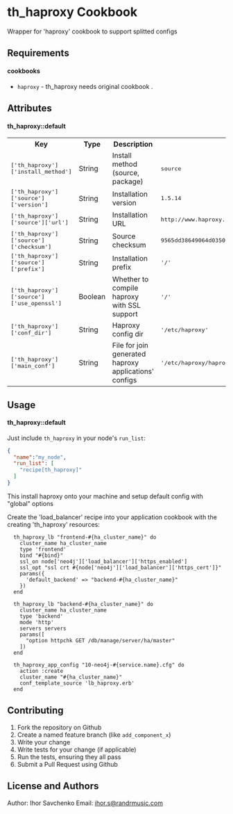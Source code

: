 th_haproxy Cookbook
===================

Wrapper for 'haproxy' cookbook to support splitted configs

Requirements
------------

#### cookbooks
- `haproxy` - th_haproxy needs original cookbook .

Attributes
----------
#### th_haproxy::default
<table>
  <tr>
    <th>Key</th>
    <th>Type</th>
    <th>Description</th>
    <th>Default</th>
  </tr>
  <tr>
    <td><tt>['th_haproxy']['install_method']</tt></td>
    <td>String</td>
    <td>Install method (source, package)</td>
    <td><tt>source</tt></td>
  </tr>
  <tr>
    <td><tt>['th_haproxy']['source']['version']</tt></td>
    <td>String</td>
    <td>Installation version</td>
    <td><tt>1.5.14</tt></td>
  </tr>
  <tr>
    <td><tt>['th_haproxy']['source']['url']</tt></td>
    <td>String</td>
    <td>Installation URL</td>
    <td><tt>http://www.haproxy.org/download/1.5/src/haproxy-1.5.14.tar.gz</tt></td>
  </tr>
  <tr>
    <td><tt>['th_haproxy']['source']['checksum']</tt></td>
    <td>String</td>
    <td>Source checksum</td>
    <td><tt>9565dd38649064d0350a2883fa81ccfe92eb17dcda457ebdc01535e1ab0c8f99</tt></td>
  </tr>
  <tr>
    <td><tt>['th_haproxy']['source']['prefix']</tt></td>
    <td>String</td>
    <td>Installation prefix</td>
    <td><tt>'/'</tt></td>
  </tr>
  <tr>
    <td><tt>['th_haproxy']['source']['use_openssl']</tt></td>
    <td>Boolean</td>
    <td>Whether to compile haproxy with SSL support</td>
    <td><tt>'/'</tt></td>
  </tr>
  <tr>
    <td><tt>['th_haproxy']['conf_dir']</tt></td>
    <td>String</td>
    <td>Haproxy config dir</td>
    <td><tt>'/etc/haproxy'</tt></td>
  </tr>
  <tr>
    <td><tt>['th_haproxy']['main_conf']</tt></td>
    <td>String</td>
    <td>File for join generated haproxy applications' configs</td>
    <td><tt>'/etc/haproxy/haproxy.cfg'</tt></td>
  </tr>
</table>

Usage
-----
#### th_haproxy::default

Just include `th_haproxy` in your node's `run_list`:

```json
{
  "name":"my_node",
  "run_list": [
    "recipe[th_haproxy]"
  ]
}
```

This install haproxy onto your machine and setup default config with "global" options

Create the 'load_balancer' recipe into your application cookbook with the creating 'th_haproxy' resources:

```
  th_haproxy_lb "frontend-#{ha_cluster_name}" do
    cluster_name ha_cluster_name
    type 'frontend'
    bind "#{bind}"
    ssl_on node['neo4j']['load_balancer']['https_enabled']
    ssl_opt "ssl crt #{node['neo4j']['load_balancer']['https_cert']}"
    params({
      'default_backend' => "backend-#{ha_cluster_name}"
    })
  end

  th_haproxy_lb "backend-#{ha_cluster_name}" do
    cluster_name ha_cluster_name
    type 'backend'
    mode 'http'
    servers servers
    params([
      "option httpchk GET /db/manage/server/ha/master"
    ])
  end

  th_haproxy_app_config "10-neo4j-#{service.name}.cfg" do
    action :create
    cluster_name "#{ha_cluster_name}"
    conf_template_source 'lb_haproxy.erb'
  end
```

Contributing
------------

1. Fork the repository on Github
2. Create a named feature branch (like `add_component_x`)
3. Write your change
4. Write tests for your change (if applicable)
5. Run the tests, ensuring they all pass
6. Submit a Pull Request using Github

License and Authors
-------------------
Author: Ihor Savchenko
Email: ihor.s@randrmusic.com

